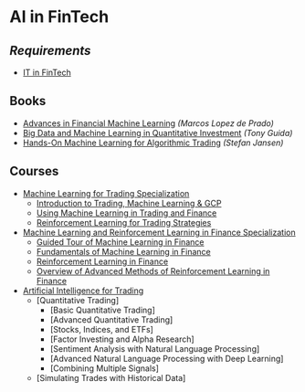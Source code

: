 # AI in FinTech

## _Requirements_
- [IT in FinTech](it-in-fin-tech.md)

## Books
- [Advances in Financial Machine Learning](https://www.amazon.com/Advances-Financial-Machine-Learning-Marcos/dp/1119482089) _(Marcos Lopez de Prado)_
- [Big Data and Machine Learning in Quantitative Investment](https://www.amazon.com/Machine-Learning-Quantitative-Investment-Finance-dp-1119522196/dp/1119522196) _(Tony Guida)_
- [Hands-On Machine Learning for Algorithmic Trading](https://www.amazon.com/Hands-Machine-Learning-Algorithmic-Trading/dp/178934641X) _(Stefan Jansen)_

## Courses
- [Machine Learning for Trading Specialization](https://www.coursera.org/specializations/machine-learning-trading)
  - [Introduction to Trading, Machine Learning & GCP](https://www.coursera.org/learn/introduction-trading-machine-learning-gcp)
  - [Using Machine Learning in Trading and Finance](https://www.coursera.org/learn/machine-learning-trading-finance)
  - [Reinforcement Learning for Trading Strategies](https://www.coursera.org/learn/trading-strategies-reinforcement-learning)
- [Machine Learning and Reinforcement Learning in Finance Specialization](https://www.coursera.org/specializations/machine-learning-reinforcement-finance)
  - [Guided Tour of Machine Learning in Finance](https://www.coursera.org/learn/guided-tour-machine-learning-finance)
  - [Fundamentals of Machine Learning in Finance](https://www.coursera.org/learn/fundamentals-machine-learning-in-finance)
  - [Reinforcement Learning in Finance](https://www.coursera.org/learn/reinforcement-learning-in-finance)
  - [Overview of Advanced Methods of Reinforcement Learning in Finance](https://www.coursera.org/learn/advanced-methods-reinforcement-learning-finance)
- [Artificial Intelligence for Trading](https://www.udacity.com/course/ai-for-trading--nd880)
  - [Quantitative Trading]
    - [Basic Quantitative Trading]
    - [Advanced Quantitative Trading]
    - [Stocks, Indices, and ETFs]
    - [Factor Investing and Alpha Research]
    - [Sentiment Analysis with Natural Language Processing]
    - [Advanced Natural Language Processing with Deep Learning]
    - [Combining Multiple Signals]
  - [Simulating Trades with Historical Data]
